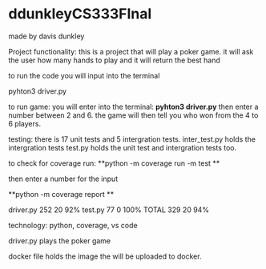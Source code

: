 # ddunkleyCS333FInal
made by davis dunkley

Project functionality: 
  this is a project that will play a poker game.
  it will ask the user how many hands to play and it will return the best hand
   
  to run the code you will input into the terminal 
  
  pyhton3 driver.py

to run game: you will enter into the terminal: 
**pyhton3 driver.py**
then enter a number between 2 and 6.
the game will then tell you who won from the 4 to 6 players.
   
testing:
  there is 17 unit tests and 5 intergration tests.
  inter_test.py holds the intergration tests 
  test.py holds the unit test and intergration tests too.
  
  to check for coverage 
  run: 
  **python -m coverage run -m test  **
  
  then enter a number for the input

  **python -m coverage report  **


driver.py     252     20    92%
test.py        77      0   100%
TOTAL         329     20    94%

  
technology:
  python, coverage, vs code 
  
driver.py 
  plays the poker game 
  
docker file holds the image the will be uploaded to docker. 

